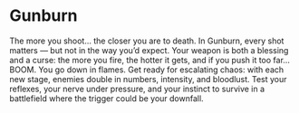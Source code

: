# Gunburn
 The more you shoot... the closer you are to death.  In Gunburn, every shot matters — but not in the way you’d expect. Your weapon is both a blessing and a curse: the more you fire, the hotter it gets, and if you push it too far… BOOM. You go down in flames.  Get ready for escalating chaos: with each new stage, enemies double in numbers, intensity, and bloodlust. Test your reflexes, your nerve under pressure, and your instinct to survive in a battlefield where the trigger could be your downfall.

